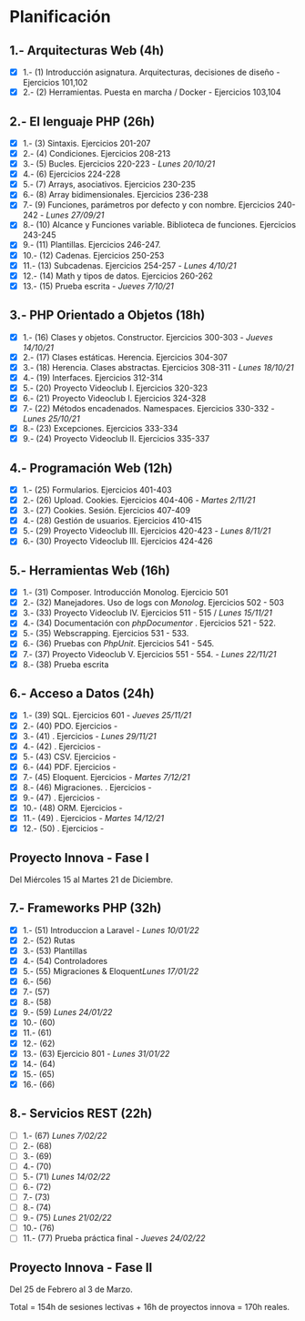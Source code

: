 # Planificación

## 1.- Arquitecturas Web (4h)

- [X] 1.- (1) Introducción asignatura. Arquitecturas, decisiones de diseño - Ejercicios 101,102
- [X] 2.- (2) Herramientas. Puesta en marcha / Docker - Ejercicios 103,104

## 2.- El lenguaje PHP (26h)

- [X] 1.- (3) Sintaxis. Ejercicios 201-207
- [X] 2.- (4) Condiciones. Ejercicios 208-213
- [X] 3.- (5) Bucles. Ejercicios 220-223 - *Lunes 20/10/21*
- [X] 4.- (6) Ejercicios 224-228
- [X] 5.- (7) Arrays, asociativos. Ejercicios 230-235
- [X] 6.- (8) Array bidimensionales. Ejercicios 236-238
- [X] 7.- (9) Funciones, parámetros por defecto y con nombre. Ejercicios 240-242 - *Lunes 27/09/21*
- [X] 8.- (10) Alcance y Funciones variable. Biblioteca de funciones. Ejercicios 243-245
- [X] 9.- (11) Plantillas. Ejercicios 246-247.
- [X] 10.- (12) Cadenas. Ejercicios 250-253
- [X] 11.- (13) Subcadenas. Ejercicios 254-257 - *Lunes 4/10/21*
- [X] 12.- (14) Math y tipos de datos. Ejercicios 260-262
- [X] 13.- (15) Prueba escrita - *Jueves 7/10/21*

## 3.- PHP Orientado a Objetos (18h)

- [X] 1.- (16) Clases y objetos. Constructor. Ejercicios 300-303 - *Jueves 14/10/21*
- [X] 2.- (17) Clases estáticas. Herencia. Ejercicios 304-307
- [X] 3.- (18) Herencia. Clases abstractas. Ejercicios 308-311 - *Lunes 18/10/21*
- [X] 4.- (19) Interfaces. Ejercicios 312-314
- [X] 5.- (20) Proyecto Videoclub I. Ejercicios 320-323
- [X] 6.- (21) Proyecto Videoclub I. Ejercicios 324-328
- [X] 7.- (22) Métodos encadenados. Namespaces. Ejercicios 330-332  - *Lunes 25/10/21*
- [X] 8.- (23) Excepciones. Ejercicios 333-334
- [X] 9.- (24) Proyecto Videoclub II. Ejercicios 335-337

## 4.- Programación Web (12h)

- [X] 1.- (25) Formularios. Ejercicios 401-403
- [X] 2.- (26) Upload. Cookies. Ejercicios 404-406 - *Martes 2/11/21*
- [X] 3.- (27) Cookies. Sesión. Ejercicios 407-409
- [X] 4.- (28) Gestión de usuarios. Ejercicios 410-415
- [X] 5.- (29) Proyecto Videoclub III. Ejercicios 420-423 - *Lunes 8/11/21*
- [X] 6.- (30) Proyecto Videoclub III. Ejercicios 424-426

## 5.- Herramientas Web (16h)

- [X] 1.- (31) Composer. Introducción Monolog. Ejercicio 501
- [X] 2.- (32) Manejadores. Uso de logs con *Monolog*. Ejercicios 502 - 503
- [X] 3.- (33) Proyecto Videoclub IV. Ejercicios 511 - 515 / *Lunes 15/11/21*
- [X] 4.- (34) Documentación con *phpDocumentor* . Ejercicios 521 - 522.
- [X] 5.- (35) Webscrapping. Ejercicios 531 - 533.
- [X] 6.- (36) Pruebas con *PhpUnit*. Ejercicios 541 - 545.
- [X] 7.- (37) Proyecto Videoclub V. Ejercicios 551 - 554. - *Lunes 22/11/21*
- [X] 8.- (38) Prueba escrita

## 6.- Acceso a Datos (24h)

- [x] 1.- (39) SQL. Ejercicios 601 - *Jueves 25/11/21* 
- [x] 2.- (40) PDO. Ejercicios -
- [x] 3.- (41) . Ejercicios - *Lunes 29/11/21*
- [x] 4.- (42) . Ejercicios -
- [x] 5.- (43) CSV. Ejercicios -
- [x] 6.- (44) PDF. Ejercicios -
- [x] 7.- (45) Eloquent. Ejercicios - *Martes 7/12/21*
- [x] 8.- (46) Migraciones. . Ejercicios -
- [x] 9.- (47) . Ejercicios -
- [x] 10.- (48) ORM. Ejercicios -
- [x] 11.- (49) . Ejercicios - *Martes 14/12/21*
- [x] 12.- (50) . Ejercicios - 

## Proyecto Innova - Fase I

Del Miércoles 15 al Martes 21 de Diciembre.

## 7.- Frameworks PHP (32h)

- [x] 1.- (51) Introduccion a Laravel - *Lunes 10/01/22* 
- [x] 2.- (52) Rutas
- [x] 3.- (53) Plantillas
- [x] 4.- (54) Controladores
- [x] 5.- (55) Migraciones & Eloquent*Lunes 17/01/22* 
- [x] 6.- (56) 
- [x] 7.- (57) 
- [x] 8.- (58) 
- [x] 9.- (59) *Lunes 24/01/22* 
- [x] 10.- (60) 
- [x] 11.- (61) 
- [x] 12.- (62) 
- [x] 13.- (63) Ejercicio 801 - *Lunes 31/01/22* 
- [x] 14.- (64) 
- [x] 15.- (65) 
- [x] 16.- (66) 

## 8.- Servicios REST (22h)

- [ ] 1.- (67) *Lunes 7/02/22* 
- [ ] 2.- (68) 
- [ ] 3.- (69) 
- [ ] 4.- (70) 
- [ ] 5.- (71) *Lunes 14/02/22* 
- [ ] 6.- (72) 
- [ ] 7.- (73) 
- [ ] 8.- (74) 
- [ ] 9.- (75) *Lunes 21/02/22*
- [ ] 10.- (76) 
- [ ] 11.- (77) Prueba práctica final - *Jueves 24/02/22*

## Proyecto Innova - Fase II

Del 25 de Febrero al 3 de Marzo.

Total = 154h de sesiones lectivas + 16h de proyectos innova = 170h reales.
